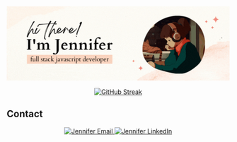 

<p align="center">

  <img src="img/jennifer.gif" alt="Jennifer GIF" width="850">
</p>


<p align="center">
<a href="https://git.io/streak-stats">
<img src="https://streak-stats.demolab.com?user=jennisung&theme=submarine-flowers" alt="GitHub Streak">
</a>
</p>


<!-- 
<div style="display: flex; justify-content: center; margin-bottom: 20px;">
<img src="img/banner.gif" alt="Lofi Girl" width="400">
</div> -->


<p align="center">
  <h2>Contact</h2>
</p>

<center>
	<a href="mailto:jennifer.jungah.sung@gmail.com/">
	 	<img alt="Jennifer Email" width="22px" src="icons8-gmail-logo-48.png" style="max-width: 100%;">
	</a>
	<a href="https://www.linkedin.com/in/jennisung/" rel="nofollow">
  		<img alt="Jennifer LinkedIn" width="22px" src="https://raw.githubusercontent.com/peterthehan/peterthehan/master/assets/linkedin.svg" style="max-width: 100%;">
	</a>
</center>

